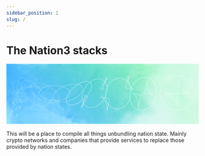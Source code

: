 ```yaml
---
sidebar_position: 1
slug: /
---
```


# The Nation3 stacks

![](/img/hero.png)

This will be a place to compile all things unbundling nation state.
Mainly crypto networks and companies that provide services to replace those provided by nation states.
